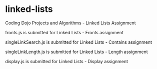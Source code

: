 # linked-lists
Coding Dojo Projects and Algorithms - Linked Lists Assignment

fronts.js is submitted for Linked Lists - Fronts assignment

singleLinkSearch.js is submitted for Linked Lists - Contains assignment

singleLinkLength.js is submitted for Linked Lists - Length assignment

display.js is submitted for Linked Lists - Display assignment 
